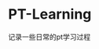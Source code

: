 

































































































































# PT-Learning
记录一些日常的pt学习过程
